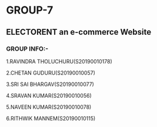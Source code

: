 # GROUP-7

## ELECTORENT an e-commerce Website 

### GROUP INFO:-
1.RAVINDRA THOLUCHURU(S20190010178)

2.CHETAN GUDURU(S20190010057)

3.SRI SAI BHARGAV(S20190010077)

4.SRAVAN KUMAR(S20190010056)

5.NAVEEN KUMAR(S20190010078)

6.RITHWIK MANNEM(S20190010115)





